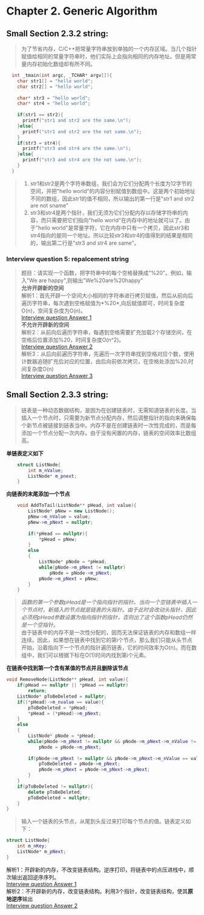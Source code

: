 # Chapter 2. Generic Algorithm<br>
## Small Section 2.3.2 string:<br>
>为了节省内存，C/C++把常量字符串放到单独的一个内存区域。当几个指针赋值给相同的常量字符串时，他们实际上会指向相同的内存地址。但是用常量内存初始化数组却有所不同。
```C++
  int _tmain(int argc, _TCHAR* argv[]){
    char str1[] = "hello world";
    char str2[] = "hello world";
    
    char* str3 = "hello world";
    char* str4 = "hello world";
    
    if(str1 == str2){
      printf("str1 and str2 are the same.\n");
    }else{
      printf("str1 and str2 are the not same.\n");
    }
    if(str3 = str4){
      printf("str3 and str4 are the same.\n");
    }else{
      printf("str3 and str4 are the not same.\n");
    }
  }
```
>1. str1和str2是两个字符串数组，我们会为它们分配两个长度为12字节的空间，并把"hello world"的内容分别赋值到数组中。这是两个初始地址不同的数组，因此str1的值不相同，所以输出的第一行是"str1 and str2 are not sname"<br>
>2. str3和str4是两个指针，我们无须为它们分配内存以存储字符串的内容，而只需要把它们指向"hello world"在内存中的地址就可以了。由于"hello world"是常量字符，它在内存中只有一个拷贝，因此str3和str4指向的是同一个地址。所以比较str3和str4的值得到的结果是相同的，输出第二行是"str3 and str4 are same"。<br>
### Interview question 5: repalcement string
>题目：请实现一个函数，把字符串中的每个空格替换成"%20"。例如，输入"We are happy",则输出"We%20are%20happy"<br>
**允许开辟新的空间**<br>
解析1：首先开辟一个空间大小相同的字符串进行拷贝赋值，然后从前向后遍历字符串，每次遇到空格赋值为*%20*,向后赋值即可，时间复杂度O(n)，空间复杂度为O(n)。<br>
[Interview question Answer 1](https://github.com/ZYLWI/-Offer-HomeWork/blob/master/HomeWork-5/1.cpp)<br>
**不允许开辟新的空间**<br>
解析2：从前向后遍历字符串，每遇到空格需要扩充加载2个存储空间，在空格后位置添加%20，时间复杂度O(n^2)。<br>
[Interview question Answer 2](https://github.com/ZYLWI/JIANZHIOFFER-Pratice/blob/master/HomeWork-5/2.cpp)<br>
解析3：从后向前遍历字符串，先遍历一次字符串找到空格对应个数，使用计数器追随扩充后对应的位置，由后向前依次拷贝，在空格处添加%20,时间复杂度O(n)<br>
[Interview question Answer 3](https://github.com/ZYLWI/JIANZHIOFFER-Pratice/blob/master/HomeWork-5/3.cpp)<br>
## Small Section 2.3.3 string:<br>
>链表是一种动态数据结构，是因为在创建链表时，无需知道链表的长度。当插入一个节点时，只需要为新节点分配内存，然后调整指针的指向来确保每个新节点被链接到链表当中。内存不是在创建链表时一次性完成的，而是每添加一个节点分配一次内存。由于没有闲置的内存，链表的空间效率比数组高。<br>

**单链表定义如下**
```C++
	struct ListNode{
		int	m_nValue;
		ListNode* m_pnext;
	}
```
**向链表的末尾添加一个节点**
```C++
	void AddToTail(ListNode** pHead, int value){
		ListNode* pNew = new ListNode();
		pNew->m_nValue = value;
		pNew->m_pNext = nullptr;
		
		if(*pHead == nullptr){
			*pHead = pNew;
		}
		else
		{
			ListNode* pNode = *pHead;
			while(pNode->m_pNext != nullptr)
				pNode = pNode->m_pNext;
			pNode->m_pNext = pNew;
		}
	}
```
> *函数的第一个参数pHead是一个指向指针的指针。当向一个空链表中插入一个节点时，新插入的节点就是链表的头指针。由于此时会改动头指针，因此必须把pHead参数设置为指向指针的指针，否则出了这个函数pHead仍然是一个空指针。*<br>
> 由于链表中的内存不是一次性分配的，因而无法保证链表的内存和数组一样连续。因此，如果想在链表中找到它的第i个节点，那么我们只能从头节点开始，沿着指向下一个节点的指针遍历链表，它的时间效率为O(n)。而在数组中，我们可以根据下标在O(1)时间内找到第i个元素。<br>

**在链表中找到第一个含有某值的节点并且删除该节点**
```C++
void RemoveNode(ListNode** pHead, int value){
	if(pHead == nullptr || *pHead == nullptr)
		return;
	ListNode* pToBeDeleted = nullptr;
	if((*pHead)->m_nvalue == value){
		pToBeDeleted = *pHead;
		*pHead = (*pHead)->m_pNext;
	}	
	else
	{
		ListNode* pNode = *pHead;
		while(pNode->m_pNext != nullptr && pNode->m_pNext->m_nValue != value)
			pNode = pNode->m_pNext;
		
		if(pNode->m_pNext != nullptr && pNode->m_pNext->m_nValue == value){
			pToBeDeleted = pNode->m_pNext;
			pNode->m_pNext = pNode->m_pNext->m_pNext;
		}
	}
	if(pToBeDeleted != nullptr){
		delete pToBeDeleted;
		pToBeDeleted = nullptr;
	}
}
```
> 输入一个链表的头节点，从尾到头反过来打印每个节点的值。链表定义如下：
```C++
struct ListNode{
	int m_nKey;
	ListNode* m_pNext;
}
```
解析1：开辟新的内存，不改变链表结构。逆序打印，将链表中的点压进栈中，顺次输出返回逆序序列。<br>
[Interview question Answer 1](https://github.com/ZYLWI/JIANZHIOFFER-Pratice/blob/master/HomeWork-5/6-1.cpp)<br>
解析2：不开辟新的内存，改变链表结构。利用3个指针，改变链表结构，使其**原地逆序**输出<br>
[Interview question Answer 2](https://github.com/ZYLWI/JIANZHIOFFER-Pratice/blob/master/HomeWork-5/6-2.cpp)<br>
